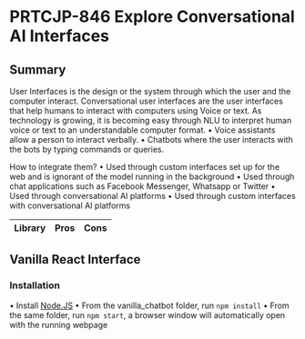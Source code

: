 # PRTCJP-846 Explore Conversational AI Interfaces

## Summary

User Interfaces is the design or the system through which the user and the computer interact. Conversational user interfaces are the user interfaces that help humans to interact with computers using Voice or text. As technology is growing, it is becoming easy through NLU to interpret human voice or text to an understandable computer format.
• Voice assistants allow a person to interact verbally.
• Chatbots where the user interacts with the bots by typing commands or queries.

How to integrate them?
• Used through custom interfaces set up for the web and is ignorant of the model running in the background
• Used through chat applications such as Facebook Messenger, Whatsapp or Twitter
• Used through conversational AI platforms
• Used through custom interfaces with conversational AI platforms

| Library | Pros | Cons |
|---------|------|------|


## Vanilla React Interface
### Installation
• Install [Node.JS](https://nodejs.org/en/download/package-manager/) 
• From the vanilla_chatbot folder, run `npm install` 
• From the same folder, run `npm start`, a browser window will automatically open with the running webpage



